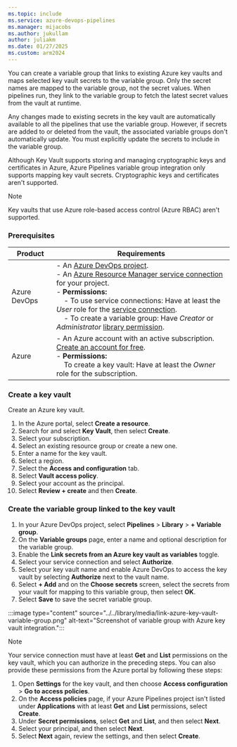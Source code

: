 ```yaml
---
ms.topic: include
ms.service: azure-devops-pipelines
ms.manager: mijacobs
ms.author: jukullam
author: juliakm
ms.date: 01/27/2025
ms.custom: arm2024
---
```


You can create a variable group that links to existing Azure key vaults and maps selected key vault secrets to the variable group. Only the secret names are mapped to the variable group, not the secret values. When pipelines run, they link to the variable group to fetch the latest secret values from the vault at runtime.

Any changes made to existing secrets in the key vault are automatically available to all the pipelines that use the variable group. However, if secrets are added to or deleted from the vault, the associated variable groups don't automatically update. You must explicitly update the secrets to include in the variable group.

Although Key Vault supports storing and managing cryptographic keys and certificates in Azure, Azure Pipelines variable group integration only supports mapping key vault secrets. Cryptographic keys and certificates aren't supported.

> [!NOTE]
> Key vaults that use Azure role-based access control (Azure RBAC) aren't supported.

### Prerequisites

| Product | Requirements|
|---------|-------------|
| Azure DevOps | - An [Azure DevOps project](../../../organizations/projects/create-project.md).<br> - An [Azure Resource Manager service connection](../../library/connect-to-azure.md) for your project.<br>  - **Permissions:**<br>     &nbsp;&nbsp;&nbsp;&nbsp;- To use service connections: Have at least the *User* role for the [service connection](../../policies/permissions.md#set-service-connection-security-in-azure-pipelines).<br>    &nbsp;&nbsp;&nbsp;&nbsp;- To create a variable group: Have *Creator* or *Administrator* [library permission](../../policies/permissions.md#set-library-security-in-azure-pipelines).  |
| Azure | - An Azure account with an active subscription. [Create an account for free](https://azure.microsoft.com/free/).<br> - **Permissions:**<br>     &nbsp;&nbsp;&nbsp;&nbsp;To create a key vault: Have at least the *Owner* role for the subscription.|


### Create a key vault

Create an Azure key vault.  

1. In the Azure portal, select **Create a resource**.
1. Search for and select **Key Vault**, then select **Create**.
1. Select your subscription.
1. Select an existing resource group or create a new one.
1. Enter a name for the key vault.
1. Select a region.
1. Select the **Access and configuration** tab.
1. Select **Vault access policy**. 
1. Select your account as the principal.
1. Select **Review + create** and then **Create**.


### Create the variable group linked to the key vault

1. In your Azure DevOps project, select **Pipelines** > **Library** > **+ Variable group**.
1. On the **Variable groups** page, enter a name and optional description for the variable group.
1. Enable the **Link secrets from an Azure key vault as variables** toggle.
1. Select your service connection and select **Authorize**.
1. Select your key vault name and enable Azure DevOps to access the key vault by selecting **Authorize** next to the vault name.
1. Select **+ Add** and on the **Choose secrets** screen, select the secrets from your vault for mapping to this variable group, then select **OK**.
1. Select **Save** to save the secret variable group.

:::image type="content" source="../../library/media/link-azure-key-vault-variable-group.png" alt-text="Screenshot of variable group with Azure key vault integration.":::

>[!NOTE]
>Your service connection must have at least **Get** and **List** permissions on the key vault, which you can authorize in the preceding steps. You can also provide these permissions from the Azure portal by following these steps:
>
>1. Open **Settings** for the key vault, and then choose **Access configuration** > **Go to access policies**.
>1. On the **Access policies** page, if your Azure Pipelines project isn't listed under **Applications** with at least **Get** and **List** permissions, select **Create**.
>1. Under **Secret permissions**, select **Get** and **List**, and then select **Next**.
>1. Select your principal, and then select **Next**.
>1. Select **Next** again, review the settings, and then select **Create**.
